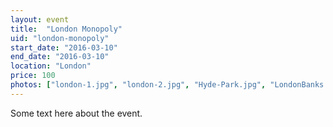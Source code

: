 ```yaml
---
layout: event
title:  "London Monopoly"
uid: "london-monopoly"
start_date: "2016-03-10"
end_date: "2016-03-10"
location: "London"
price: 100
photos: ["london-1.jpg", "london-2.jpg", "Hyde-Park.jpg", "LondonBanks.jpg", "LondonView.jpg",]
---
```


Some text here about the event.